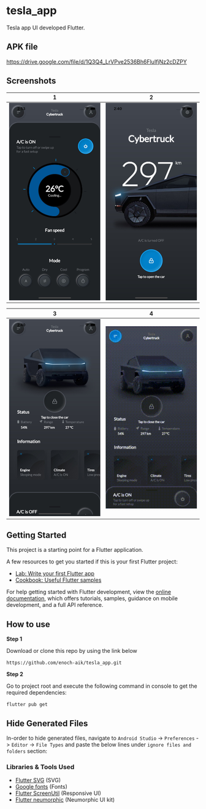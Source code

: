 # tesla_app

Tesla app UI developed Flutter.

## APK file
https://drive.google.com/file/d/1Q3Q4_LrVPve2536Bh6FluIfjNz2cDZPY

## Screenshots

| 1                                          | 2                                          |
|--------------------------------------------|--------------------------------------------|
| <img src="screenshots/1.jpeg" width="400"> | <img src="screenshots/2.jpeg" width="400"> |

| 3                                          | 4                                             |
|--------------------------------------------|-----------------------------------------------|
| <img src="screenshots/3.jpeg" width="400"> | <img src="screenshots/video.gif" width="400"> |


## Getting Started

This project is a starting point for a Flutter application.

A few resources to get you started if this is your first Flutter project:

- [Lab: Write your first Flutter app](https://docs.flutter.dev/get-started/codelab)
- [Cookbook: Useful Flutter samples](https://docs.flutter.dev/cookbook)

For help getting started with Flutter development, view the
[online documentation](https://docs.flutter.dev/), which offers tutorials,
samples, guidance on mobile development, and a full API reference.

## How to use

**Step 1**

Download or clone this repo by using the link below
```
https://github.com/enoch-aik/tesla_app.git
```

**Step 2**

Go to project root and execute the following command in console to get the required dependencies:

```
flutter pub get
```

## Hide Generated Files

In-order to hide generated files, navigate to `Android Studio` -> `Preferences` -> `Editor` -> `File Types` and paste the below lines under `ignore files and folders` section:

### Libraries & Tools Used

* [Flutter SVG](https://github.com/dnfield/flutter_svg) (SVG)
* [Google fonts](https://github.com/material-foundation/google-fonts-flutter) (Fonts)
* [Flutter ScreenUtil](https://github.com/OpenFlutter/flutter_screenutil) (Responsive UI)
* [Flutter neumorphic](https://github.com/Idean/Flutter-Neumorphic) (Neumorphic UI kit)